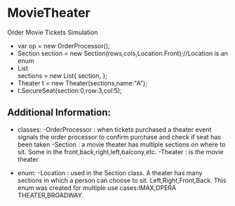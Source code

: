 # MovieTheater
Order Movie Tickets Simulation
* var op = new OrderProcessor();
* Section section = new Section(rows,cols,Location.Front);//Location is an enum
* List<Section> sections = new List<int>{
  section,
  };
* Theater t = new Theater(sections,name:"A");
* t.SecureSeat(section:0,row:3,col:5);
  
## Additional Information:
* classes: 
-OrderProcessor : when tickets purchased a theater event signals the order processor to confirm purchase and check if seat has been taken
-Section : a movie theater has multiple sections on where to sit. Some in the front,back,right,left,balcony,etc. 
-Theater : is the movie theater

* enum:
-Location : used in the Section class. A theater has many sections in which a person can choose to sit. Left,Right,Front,Back. This enum was created for multiple use cases:IMAX,OPERA THEATER,BROADWAY. 


 
